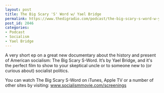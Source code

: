 ```yaml
---
layout: post
title: The Big Scary 'S' Word w/ Yael Bridge
permalink: https://www.thedigradio.com/podcast/the-big-scary-s-word-w-yael-bridge/index.html
post_id: 2046
categories: 
- Podcast
- Socialism
- Yael Bridge
---
```


A very short ep on a great new documentary about the history and present of American socialism: The Big Scary S-Word. It’s by Yael Bridge, and it's the perfect film to show to your skeptical uncle or to someone new to (or curious about) socialist politics. 

You can watch The Big Scary S-Word on iTunes, Apple TV or a number of other sites by visiting: www.socialismmovie.com/screenings